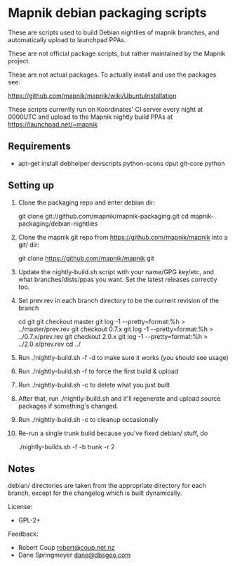 # Mapnik debian packaging scripts

These are scripts used to build Debian nightlies of mapnik branches,
and automatically upload to launchpad PPAs.

These are not official package scripts, but rather maintained by the Mapnik project.

These are not actual packages. To actually install and use the packages see:

https://github.com/mapnik/mapnik/wiki/UbuntuInstallation

These scripts currently run on Koordinates' CI server every night at 0000UTC and upload
to the Mapnik nightly build PPAs at https://launchpad.net/~mapnik


## Requirements

* apt-get install debhelper devscripts python-scons dput git-core python


## Setting up

1) Clone the packaging repo and enter debian dir:

    git clone git://github.com/mapnik/mapnik-packaging.git
    cd mapnik-packaging/debian-nightlies

2) Clone the mapnik git repo from https://github.com/mapnik/mapnik into a git/ dir:

    git clone https://github.com/mapnik/mapnik git

3) Update the nightly-build.sh script with your name/GPG key/etc, and 
what branches/dists/ppas you want. Set the latest releases correctly too.


4) Set prev.rev in each branch directory to be the current revision of the branch

    cd git
    git checkout master
    git log -1 --pretty=format:%h > ../master/prev.rev
    git checkout 0.7.x
    git log -1 --pretty=format:%h > ../0.7.x/prev.rev
    git checkout 2.0.x
    git log -1 --pretty=format:%h > ../2.0.x/prev.rev
    cd ../
    
5) Run ./nightly-build.sh -f -d to make sure it works (you should see usage)

6) Run ./nightly-build.sh -f to force the first build & upload

7) Run ./nightly-build.sh -c to delete what you just built

8) After that, run ./nightly-build.sh and it'll regenerate and upload source packages if something's changed.

9) Run ./nightly-build.sh -c to cleanup occasionally

10) Re-run a single trunk build because you've fixed debian/ stuff, do
   
    ./nightly-builds.sh -f -b trunk -r 2


## Notes

debian/ directories are taken from the appropriate directory for each branch, 
except for the changelog which is built dynamically.


License: 

* GPL-2+

Feedback:

* Robert Coup <robert@coup.net.nz>
* Dane Springmeyer <dane@dbsgeo.com>


